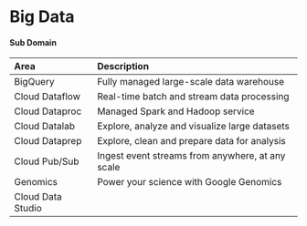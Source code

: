 # Big Data

#### Sub Domain

| Area | Description |
| :--- | :--- |
| BigQuery | Fully managed large-scale data warehouse |
| Cloud Dataflow | Real-time batch and stream data processing |
| Cloud Dataproc | Managed Spark and Hadoop service |
| Cloud Datalab | Explore, analyze and visualize large datasets |
| Cloud Dataprep | Explore, clean and prepare data for analysis |
| Cloud Pub/Sub | Ingest event streams from anywhere, at any scale |
| Genomics | Power your science with Google Genomics |
| Cloud Data Studio |  |



